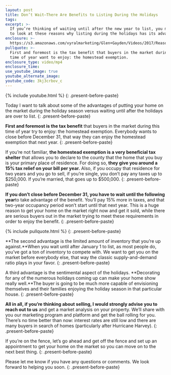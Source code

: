 ```yaml
---
layout: post
title: Don’t Wait—There Are Benefits to Listing During the Holidays
tags:
excerpt: >-
  If you’re thinking of waiting until after the new year to list, you may want
  to look at these reasons why listing during the holidays has its advantages.
enclosure: >-
  https://s3.amazonaws.com/vyralmarketing/Glen+Gayden/Videos/2017/Reasons+to+List+During+the+Holidays+-+Houston+Area+Real+Estate+Agent.mp4
pullquote: >-
  First and foremost is the tax benefit that buyers in the market during this
  time of year want to enjoy: the homestead exemption.
enclosure_type: video/mp4
enclosure_time:
use_youtube_image: true
youtube_alternate_image:
youtube_code: 3kj3crbov_c
---
```



{% include youtube.html %}
{: .present-before-paste}

Today I want to talk about some of the advantages of putting your home on the market during the holiday season versus waiting until after the holidays are over to list.
{: .present-before-paste}

**First and foremost is the tax benefit** that buyers in the market during this time of year try to enjoy: the homestead exemption. Everybody wants to close before December 31, that way they can enjoy the homestead exemption that next year.
{: .present-before-paste}

If you’re not familiar, **the homestead exemption is a very beneficial tax shelter** that allows you to declare to the county that the home that you buy is your primary place of residence. For doing so, **they give you around a 15% tax relief on your bill per year.** Also, if you occupy that residence for two years and you go to sell, if you’re single, you don’t pay any taxes up to $250,000. If you’re married, that goes up to $500,000.
{: .present-before-paste}

**If you don’t close before December 31, you have to wait until the following year**to take advantage of the benefit. You’ll pay 15% more in taxes, and that two-year occupancy period won’t start until that next year. This is a huge reason to get your home on the market right now and get it sold, while there are serious buyers out in the market trying to meet these requirements in order to enjoy the benefit.
{: .present-before-paste}

{% include pullquote.html %}
{: .present-before-paste}

**The second advantage is the limited amount of inventory that you’re up against.**When you wait until after January 1 to list, as most people do, you’ve got a ton of inventory to compete with. We want to get you on the market before everybody else, that way the classic supply-and-demand ratio plays in your favor.
{: .present-before-paste}

A third advantage is the sentimental aspect of the holidays. **Decorating for any of the numerous holidays coming up can make your home show really well.**The buyer is going to be much more capable of envisioning themselves and their families enjoying the holiday season in that particular house.
{: .present-before-paste}

**All in all, if you’re thinking about selling, I would strongly advise you to reach out to us** and get a market analysis on your property. We’ll share with you our marketing program and platform and get the ball rolling for you. There’s no time better than now: interest rates are still low and there are many buyers in search of homes (particularly after Hurricane Harvey).
{: .present-before-paste}

If you’re on the fence, let’s go ahead and get off the fence and set up an appointment to get your home on the market so you can move on to the next best thing.
{: .present-before-paste}

Please let me know if you have any questions or comments. We look forward to helping you soon.
{: .present-before-paste}
